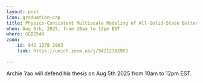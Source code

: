 ```yaml
---
layout: post
icon: graduation-cap
title: Physics-Consistent Multiscale Modeling of All-Solid-State Batteries
when: Aug 5th, 2025, from 10am to 12pm EST
where: GGB2540
zoom:
    id: 942 1278 2903
    link: https://umich.zoom.us/j/94212782903

---
```



Archie Yao will defend his thesis on Aug 5th 2025 from 10am to 12pm EST.
